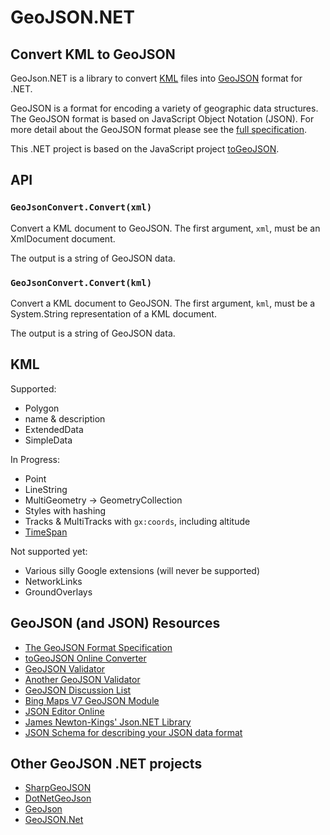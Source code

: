 # GeoJSON.NET

## Convert KML to GeoJSON

GeoJson.NET is a library to convert [KML](https://developers.google.com/kml/documentation/) files into [GeoJSON](http://www.geojson.org/) format for .NET. 

GeoJSON is a format for encoding a variety of geographic data structures. The GeoJSON format is based on JavaScript Object Notation (JSON). For more detail about the GeoJSON format please see the [full specification](http://geojson.org/geojson-spec.html).

This .NET project is based on the JavaScript project [toGeoJSON](http://mapbox.github.io/togeojson/).

## API

### `GeoJsonConvert.Convert(xml)`

Convert a KML document to GeoJSON. The first argument, `xml`, must be an XmlDocument
document.

The output is a string of GeoJSON data.

### `GeoJsonConvert.Convert(kml)`

Convert a KML document to GeoJSON. The first argument, `kml`, must be a System.String representation of a KML document.

The output is a string of GeoJSON data.

## KML

Supported:

* Polygon
* name & description
* ExtendedData
* SimpleData

In Progress:

* Point
* LineString
* MultiGeometry -> GeometryCollection
* Styles with hashing
* Tracks & MultiTracks with `gx:coords`, including altitude
* [TimeSpan](https://developers.google.com/kml/documentation/kmlreference#timespan)

Not supported yet:

* Various silly Google extensions (will never be supported)
* NetworkLinks
* GroundOverlays

## GeoJSON (and JSON) Resources

* [The GeoJSON Format Specification](http://geojson.org/geojson-spec.html)
* [toGeoJSON Online Converter](http://mapbox.github.io/togeojson/)
* [GeoJSON Validator](http://geojsonlint.com/)
* [Another GeoJSON Validator](https://github.com/mapbox/geojsonhint)
* [GeoJSON Discussion List](http://lists.geojson.org/listinfo.cgi/geojson-geojson.org)
* [Bing Maps V7 GeoJSON Module](http://bingmapsv7modules.codeplex.com/wikipage?title=GeoJSON%20Module)
* [JSON Editor Online](http://www.jsoneditoronline.org/)
* [James Newton-Kings' Json.NET Library](http://james.newtonking.com/json)
* [JSON Schema for describing your JSON data format](http://json-schema.org/)

## Other GeoJSON .NET projects

* [SharpGeoJSON](https://github.com/SpiritMachine/SharpGeoJSON)
* [DotNetGeoJson](https://github.com/Terradue/DotNetGeoJson)
* [GeoJson](https://github.com/MannusEtten/GeoJson)
* [GeoJSON.Net](https://github.com/jbattermann/GeoJSON.Net)
